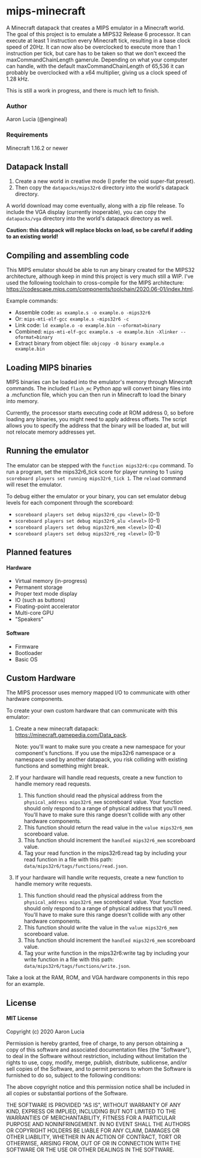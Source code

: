 # mips-minecraft
A Minecraft datapack that creates a MIPS emulator in a Minecraft world. The goal of this project is to emulate a MIPS32 Release 6 processor. It can execute at least 1 instruction every Minecraft tick, resulting in a base clock speed of 20Hz. It can now also be overclocked to execute more than 1 instruction per tick, but care has to be taken so that we don't exceed the maxCommandChainLength gamerule. Depending on what your computer can handle, with the default maxCommandChainLength of 65,536 it can probably be overclocked with a x64 multiplier, giving us a clock speed of 1.28 kHz.

This is still a work in progress, and there is much left to finish.

### Author
Aaron Lucia (@engineal)

### Requirements
Minecraft 1.16.2 or newer

## Datapack Install

1. Create a new world in creative mode (I prefer the void super-flat preset).
2. Then copy the `datapacks/mips32r6` directory into the world's datapack directory.

A world download may come eventually, along with a zip file release.
To include the VGA display (currently inoperable), you can copy the `datapacks/vga` directory into the world's datapack directory as well.

**Caution: this datapack will replace blocks on load, so be careful if adding to an existing world!**

## Compiling and assembling code
This MIPS emulator should be able to run any binary created for the MIPS32 architecture, although keep in mind this project is very much still a WIP. I've used the following toolchain to cross-compile for the MIPS architecture: https://codescape.mips.com/components/toolchain/2020.06-01/index.html.

Example commands:
* Assemble code: `as example.s -o example.o -mips32r6`
* Or: `mips-mti-elf-gcc example.s -mips32r6 -c`
* Link code: `ld example.o -o example.bin --oformat=binary`
* Combined: `mips-mti-elf-gcc example.s -o example.bin -Xlinker --oformat=binary`
* Extract binary from object file: `objcopy -O binary example.o example.bin`

## Loading MIPS binaries
MIPS binaries can be loaded into the emulator's memory through Minecraft commands. The included `flash_mc` Python app will convert binary files into a .mcfunction file, which you can then run in Minecraft to load the binary into memory.

Currently, the processor starts executing code at ROM address 0, so before loading any binaries, you might need to apply address offsets. The script allows you to specify the address that the binary will be loaded at, but will not relocate memory addresses yet.

## Running the emulator
The emulator can be stepped with the `function mips32r6:cpu` command. To run a program, set the mips32r6_tick score for player running to 1 using `scoreboard players set running mips32r6_tick 1`. The `reload` command will reset the emulator.

To debug either the emulator or your binary, you can set emulator debug levels for each component through the scoreboard:
* `scoreboard players set debug mips32r6_cpu <level>` (0-1)
* `scoreboard players set debug mips32r6_alu <level>` (0-1)
* `scoreboard players set debug mips32r6_mem <level>` (0-4)
* `scoreboard players set debug mips32r6_reg <level>` (0-1)

## Planned features
#### Hardware
* Virtual memory (in-progress)
* Permanent storage
* Proper text mode display
* IO (such as buttons)
* Floating-point accelerator
* Multi-core GPU
* "Speakers"

#### Software
* Firmware
* Bootloader
* Basic OS

## Custom Hardware
The MIPS processor uses memory mapped I/O to communicate with other hardware components.

To create your own custom hardware that can communicate with this emulator:

1. Create a new minecraft datapack: https://minecraft.gamepedia.com/Data_pack.

   Note: you'll want to make sure you create a new namespace for your component's functions. If you use the mips32r6 namespace or a namespace used by another datapack, you risk colliding with existing functions and something might break.


2. If your hardware will handle read requests, create a new function to handle memory read requests.

   1. This function should read the physical address from the `physical_address mips32r6_mem` scoreboard value. Your function should only respond to a range of physical address that you'll need. You'll have to make sure this range doesn't collide with any other hardware components.
   2. This function should return the read value in the `value mips32r6_mem` scoreboard value.
   3. This function should increment the `handled mips32r6_mem` scoreboard value.
   4. Tag your read function in the mips32r6:read tag by including your read function in a file with this path: `data/mips32r6/tags/functions/read.json`.


3. If your hardware will handle write requests, create a new function to handle memory write requests.

   1. This function should read the physical address from the `physical_address mips32r6_mem` scoreboard value. Your function should only respond to a range of physical address that you'll need. You'll have to make sure this range doesn't collide with any other hardware components.
   2. This function should write the value in the `value mips32r6_mem` scoreboard value.
   3. This function should increment the `handled mips32r6_mem` scoreboard value.
   4. Tag your write function in the mips32r6:write tag by including your write function in a file with this path: `data/mips32r6/tags/functions/write.json`.


Take a look at the RAM, ROM, and VGA hardware components in this repo for an example.


## License
#### MIT License

Copyright (c) 2020 Aaron Lucia

Permission is hereby granted, free of charge, to any person obtaining a copy
of this software and associated documentation files (the "Software"), to deal
in the Software without restriction, including without limitation the rights
to use, copy, modify, merge, publish, distribute, sublicense, and/or sell
copies of the Software, and to permit persons to whom the Software is
furnished to do so, subject to the following conditions:

The above copyright notice and this permission notice shall be included in all
copies or substantial portions of the Software.

THE SOFTWARE IS PROVIDED "AS IS", WITHOUT WARRANTY OF ANY KIND, EXPRESS OR
IMPLIED, INCLUDING BUT NOT LIMITED TO THE WARRANTIES OF MERCHANTABILITY,
FITNESS FOR A PARTICULAR PURPOSE AND NONINFRINGEMENT. IN NO EVENT SHALL THE
AUTHORS OR COPYRIGHT HOLDERS BE LIABLE FOR ANY CLAIM, DAMAGES OR OTHER
LIABILITY, WHETHER IN AN ACTION OF CONTRACT, TORT OR OTHERWISE, ARISING FROM,
OUT OF OR IN CONNECTION WITH THE SOFTWARE OR THE USE OR OTHER DEALINGS IN THE
SOFTWARE.
